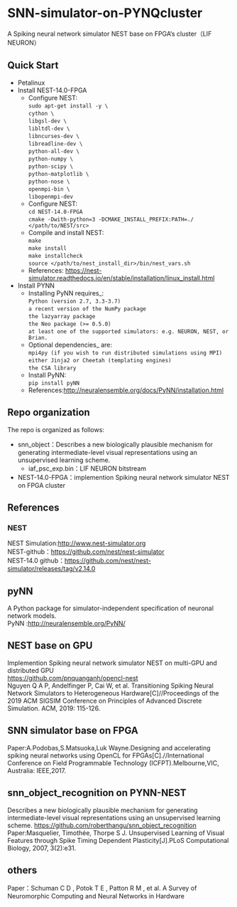 # SNN-simulator-on-PYNQcluster
A Spiking neural network simulator NEST base on FPGA‘s cluster（LIF NEURON）
## Quick Start
 * Petalinux
 * Install NEST-14.0-FPGA  
   * Configure NEST:  
    `sudo apt-get install -y \`  
    `cython \`  
    `libgsl-dev \`  
    `libltdl-dev \`  
    `libncurses-dev \`  
    `libreadline-dev \`  
    `python-all-dev \`  
    `python-numpy \`  
    `python-scipy \`  
    `python-matplotlib \`  
    `python-nose \`  
    `openmpi-bin \`  
    `libopenmpi-dev`
   * Configure NEST:  
    `cd NEST-14.0-FPGA`  
    `cmake -Dwith-python=3 -DCMAKE_INSTALL_PREFIX:PATH=./ </path/to/NEST/src>`  
   * Compile and install NEST:  
    `make`  
    `make install`  
    `make installcheck`  
    `source </path/to/nest_install_dir>/bin/nest_vars.sh`  
   * References: https://nest-simulator.readthedocs.io/en/stable/installation/linux_install.html
 * Install PYNN  
   * Installing PyNN requires_:    
    `Python (version 2.7, 3.3-3.7)`  
    `a recent version of the NumPy package`  
    `the lazyarray package`  
    `the Neo package (>= 0.5.0)`  
    `at least one of the supported simulators: e.g. NEURON, NEST, or Brian.`  
   * Optional dependencies_ are:    
    `mpi4py (if you wish to run distributed simulations using MPI)`  
    `either Jinja2 or Cheetah (templating engines)`  
    `the CSA library`  
    * Install PyNN:  
    `pip install pyNN`    
    * References:http://neuralensemble.org/docs/PyNN/installation.html  
## Repo organization
The repo is organized as follows:
 * snn_object：Describes a new biologically plausible mechanism for generating intermediate-level visual representations using an          unsupervised learning scheme.
   * iaf_psc_exp.bin：LIF NEURON bitstream
 * NEST-14.0-FPGA：implemention Spiking neural network simulator NEST on FPGA cluster
## References
### NEST  
NEST Simulation:http://www.nest-simulator.org  
NEST-github：https://github.com/nest/nest-simulator  
NEST-14.0 github：https://github.com/nest/nest-simulator/releases/tag/v2.14.0  

## pyNN  
A Python package for simulator-independent specification of neuronal network models.  
PyNN :http://neuralensemble.org/PyNN/  

## NEST base on GPU  
Implemention Spiking neural network simulator NEST on multi-GPU and distributed GPU  
https://github.com/pnquanganh/opencl-nest  
Nguyen Q A P, Andelfinger P, Cai W, et al. Transitioning Spiking Neural Network Simulators to Heterogeneous Hardware[C]//Proceedings of the 2019 ACM SIGSIM Conference on Principles of Advanced Discrete Simulation. ACM, 2019: 115-126.

## SNN simulator base on FPGA
Paper:A.Podobas,S.Matsuoka,Luk Wayne.Designing and accelerating spiking neural networks using OpenCL for FPGAs[C].//International   Conference on Field Programmable Technology (ICFPT).Melbourne,VIC, Australia: IEEE,2017.  

## snn_object_recognition on PYNN-NEST  
Describes a new biologically plausible mechanism for generating intermediate-level visual representations using an unsupervised learning   scheme.
https://github.com/roberthangu/snn_object_recognition  
Paper:Masquelier, Timothée, Thorpe S J. Unsupervised Learning of Visual Features through Spike Timing Dependent Plasticity[J].PLoS     Computational Biology, 2007, 3(2):e31.  

## others
Paper：Schuman C D , Potok T E , Patton R M , et al. A Survey of Neuromorphic Computing and Neural Networks in Hardware
